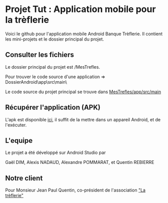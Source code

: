 # Projet Tut : Application mobile pour la trèflerie
Voici le github pour l'application mobile Android Banque Trèflerie.
Il contient les mini-projets et le dossier principal du projet.

## Consulter les fichiers

Le dossier principal du projet est /MesTrefles.

Pour trouver le code source d'une application => DossierAndroid\app\src\main\

Le code source du projet principal se trouve dans  [MesTrefles/app/src/main](MesTrefles/app/src/main)

## Récupérer l'application (APK)

L'apk est disponible [ici](MesTrefles/app/build/outputs/apk/debug/), il suffit de la mettre dans un appareil Android, et de l'exécuter.


## L'equipe

Le projet a été développé sur Android Studio par

Gaël DIM, 
Alexis NADAUD, 
Alexandre POMMARAT, et
Quentin REBIERRE

## Notre client

Pour Monsieur Jean Paul Quentin, co-président de l'association ["La trèflerie"](http://moloco.px.free.fr/)


